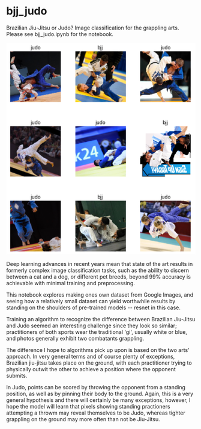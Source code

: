 # bjj_judo
Brazilian Jiu-Jitsu or Judo? Image classification for the grappling arts.
Please see bjj_judo.ipynb for the notebook. 

![Image matrix](bjj_judo.PNG)

Deep learning advances in recent years mean that state of the art results in formerly complex image classification tasks, such as the ability to discern between a cat and a dog, or different pet breeds, beyond 99% accuracy is achievable with minimal training and preprocessing. 

This notebook explores making ones own dataset from Google Images, and seeing how a relatively small dataset can yield worthwhile results by standing on the shoulders of pre-trained models -- resnet in this case. 

Training an algorithm to recognize the difference between Brazilian Jiu-Jitsu and Judo seemed an interesting challenge since they look so similar; practitioners of both sports wear the traditional 'gi', usually white or blue, and photos generally exhibit two combatants grappling. 

The difference I hope to algorithms pick up upon is based on the two arts' approach. In very general terms and of course plenty of exceptions, Brazilian jiu-jitsu takes place on the ground, with each practitioner trying to physically outwit the other to achieve a position where the opponent submits. 

In Judo, points can be scored by throwing the opponent from a standing position, as well as by pinning their body to the ground. Again, this is a very general hypothesis and there will certainly be many exceptions, however, I hope the model will learn that pixels showing standing practioners attempting a throwm may reveal themselves to be Judo, whereas tighter grappling on the ground may more often than not be Jiu-Jitsu. 
